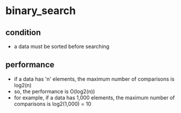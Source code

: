 # binary_search
## condition
- a data must be sorted before searching

## performance
- if a data has 'n' elements, the maximum number of comparisons is log2(n)
- so, the performance is O(log2(n))
- for example, if a data has 1,000 elements, the maximum number of comparisons is log2(1,000) = 10

